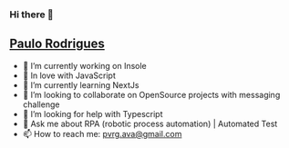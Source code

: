 ### Hi there 👋

<!--
**paulorodrigues99/paulorodrigues99** is a ✨ _special_ ✨ repository because its `README.md` (this file) appears on your GitHub profile. -->

## [Paulo Rodrigues](https://github.com/paulorodrigues99)

- 🔭 I’m currently working on Insole
- 💙 In love with JavaScript
- 🌱 I’m currently learning NextJs
- 👯 I’m looking to collaborate on OpenSource projects with messaging challenge
- 🤔 I’m looking for help with Typescript
- 💬 Ask me about RPA (robotic process automation) | Automated Test
- 📫 How to reach me: pvrg.ava@gmail.com

